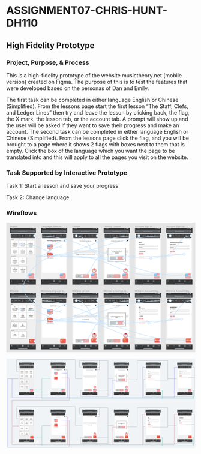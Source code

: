 # ASSIGNMENT07-CHRIS-HUNT-DH110

## High Fidelity Prototype

### Project, Purpose, & Process

This is a high-fidelity prototype of the website musictheory.net (mobile version) created on Figma. The purpose of this is to test the features that were developed based on the personas of Dan and Emily.

The first task can be completed in either language English or Chinese (Simplified). From the lessons page start the first lesson “The Staff, Clefs, and Ledger Lines” then try and leave the lesson by clicking back, the flag, the X mark, the lesson tab, or the account tab. A prompt will show up and the user will be asked if they want to save their progress and make an account. The second task can be completed in either language English or Chinese (Simplified). From the lessons page click the flag, and you will be brought to a page where it shows 2 flags with boxes next to them that is empty. Click the box of the language which you want the page to be translated into and this will apply to all the pages you visit on the website.

### Task Supported by Interactive Prototype

Task 1: Start a lesson and save your progress

Task 2: Change language

### Wireflows

![figma wireflow](Screen%20Shot%202022-05-24%20at%2011.06.05%20PM.png)

![other wireflow](High%20Fidelity%20Prototype%20Wireflow.png)
